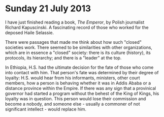Sunday 21 July 2013
===================

I have just finished reading a book, _The Emperor_, by Polish journalist Richard Kapuscinski. A fascinating record of those who worked for the deposed Haile Selassie.

There were passages that made me think about how such "closed" societies work. There seemed to be similarities with other organizations, which are in essence a "closed" society: there is its culture (history), its protocols, its hierarchy; and there is a "leader" at the top.

In Ethiopia, H.S. had the ultimate decision for the fate of those who come into contact with him. That person's fate was determined by their degree of loyalty: H.S. would hear from his informants, ministers, other court members, how a person is behaving whether it was in Addis Ababa or a distance province within the Empire. If there was any sign that a provinical governor had started a program without the behest of the King of Kings, his loyalty was in question. This person would lose their commission and become a nobody, and someone else - usually a commoner of not significant intellect - would replace him.

